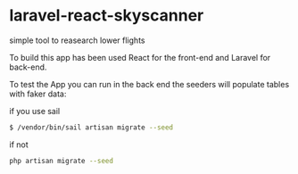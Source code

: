# laravel-react-skyscanner
simple tool to reasearch lower flights

To build this app has been used React for the front-end and Laravel for back-end.

To test the App you can run in the back end the seeders will populate tables with faker data:

if you use sail
```bash
$ /vendor/bin/sail artisan migrate --seed
```

if not
```bash
php artisan migrate --seed
```
